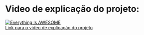 <h1>Video de explicação do projeto:</h1>

[![Everything Is AWESOME](https://img.youtube.com/vi/VRxD5TLo9aU/0.jpg)](https://www.youtube.com/watch?v=VRxD5TLo9aU "Video explicação do projeto")<br>
<a href='http://www.youtube.com/watch?v=VRxD5TLo9aU'>Link para o video de explicação do projeto </a>
